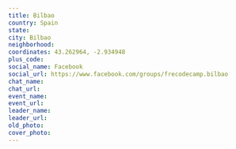 ```yaml
---
title: Bilbao
country: Spain
state: 
city: Bilbao
neighborhood: 
coordinates: 43.262964, -2.934948
plus_code:
social_name: Facebook
social_url: https://www.facebook.com/groups/frecodecamp.bilbao
chat_name:
chat_url:
event_name:
event_url:
leader_name:
leader_url:
old_photo: 
cover_photo:
---
```

